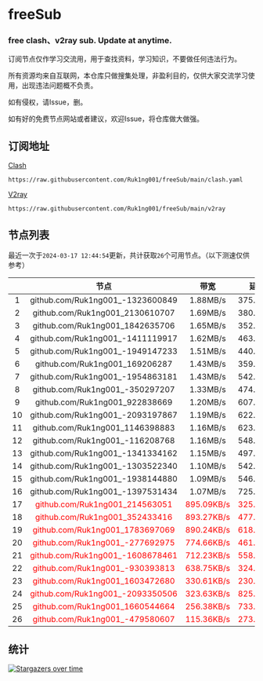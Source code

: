# freeSub
### free clash、v2ray sub. Update at anytime.

订阅节点仅作学习交流用，用于查找资料，学习知识，不要做任何违法行为。

所有资源均来自互联网，本仓库只做搜集处理，非盈利目的，仅供大家交流学习使用，出现违法问题概不负责。

如有侵权，请Issue，删。

如有好的免费节点网站或者建议，欢迎Issue，将仓库做大做强。

## 订阅地址
[Clash](https://raw.githubusercontent.com/Ruk1ng001/freeSub/main/clash.yaml)
```
https://raw.githubusercontent.com/Ruk1ng001/freeSub/main/clash.yaml
```
[V2ray](https://raw.githubusercontent.com/Ruk1ng001/freeSub/main/v2ray)
```
https://raw.githubusercontent.com/Ruk1ng001/freeSub/main/v2ray
```

## 节点列表

最近一次于`2024-03-17 12:44:54`更新，共计获取`26`个可用节点。（以下测速仅供参考）

|  | 节点 | 带宽 | 延迟 |
|:-:|:--:|:--:|:--:|
 | 1 | github.com/Ruk1ng001_-1323600849 | 1.88MB/s | 375.00ms |
 | 2 | github.com/Ruk1ng001_2130610707 | 1.69MB/s | 380.00ms |
 | 3 | github.com/Ruk1ng001_1842635706 | 1.65MB/s | 352.00ms |
 | 4 | github.com/Ruk1ng001_-1411119917 | 1.62MB/s | 463.00ms |
 | 5 | github.com/Ruk1ng001_-1949147233 | 1.51MB/s | 440.00ms |
 | 6 | github.com/Ruk1ng001_169206287 | 1.43MB/s | 359.00ms |
 | 7 | github.com/Ruk1ng001_-1954863181 | 1.43MB/s | 542.00ms |
 | 8 | github.com/Ruk1ng001_-350297207 | 1.33MB/s | 474.00ms |
 | 9 | github.com/Ruk1ng001_922838669 | 1.20MB/s | 607.00ms |
 | 10 | github.com/Ruk1ng001_-2093197867 | 1.19MB/s | 622.00ms |
 | 11 | github.com/Ruk1ng001_1146398883 | 1.16MB/s | 623.00ms |
 | 12 | github.com/Ruk1ng001_-116208768 | 1.16MB/s | 548.00ms |
 | 13 | github.com/Ruk1ng001_-1341334162 | 1.15MB/s | 497.00ms |
 | 14 | github.com/Ruk1ng001_-1303522340 | 1.10MB/s | 542.00ms |
 | 15 | github.com/Ruk1ng001_-1938144880 | 1.09MB/s | 546.00ms |
 | 16 | github.com/Ruk1ng001_-1397531434 | 1.07MB/s | 725.00ms |
 | 17 | <font color=red>github.com/Ruk1ng001_214563051</font> | <font color=red>895.09KB/s</font> | <font color=red>325.00ms</font> |
 | 18 | <font color=red>github.com/Ruk1ng001_352433416</font> | <font color=red>893.27KB/s</font> | <font color=red>477.00ms</font> |
 | 19 | <font color=red>github.com/Ruk1ng001_1783697069</font> | <font color=red>890.24KB/s</font> | <font color=red>618.00ms</font> |
 | 20 | <font color=red>github.com/Ruk1ng001_-277692975</font> | <font color=red>774.66KB/s</font> | <font color=red>461.00ms</font> |
 | 21 | <font color=red>github.com/Ruk1ng001_-1608678461</font> | <font color=red>712.23KB/s</font> | <font color=red>558.00ms</font> |
 | 22 | <font color=red>github.com/Ruk1ng001_-930393813</font> | <font color=red>638.75KB/s</font> | <font color=red>324.00ms</font> |
 | 23 | <font color=red>github.com/Ruk1ng001_1603472680</font> | <font color=red>330.61KB/s</font> | <font color=red>230.00ms</font> |
 | 24 | <font color=red>github.com/Ruk1ng001_-2093350506</font> | <font color=red>323.63KB/s</font> | <font color=red>825.00ms</font> |
 | 25 | <font color=red>github.com/Ruk1ng001_1660544664</font> | <font color=red>256.38KB/s</font> | <font color=red>733.00ms</font> |
 | 26 | <font color=red>github.com/Ruk1ng001_-479580607</font> | <font color=red>115.36KB/s</font> | <font color=red>273.00ms</font> |


## 统计

[![Stargazers over time](https://starchart.cc/Ruk1ng001/freeSub.svg)](https://starchart.cc/Ruk1ng001/freeSub)